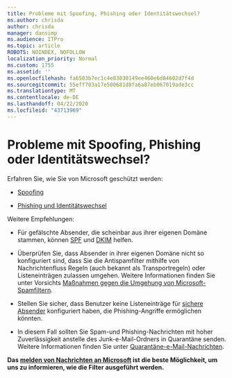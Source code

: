 ```yaml
---
title: Probleme mit Spoofing, Phishing oder Identitätswechsel?
ms.author: chrisda
author: chrisda
manager: dansimp
ms.audience: ITPro
ms.topic: article
ROBOTS: NOINDEX, NOFOLLOW
localization_priority: Normal
ms.custom: 1755
ms.assetid: ''
ms.openlocfilehash: fa6503b7ec1c4e83030149ee460e6d84602d7f4d
ms.sourcegitcommit: 55eff703a17e500681d8fa6a87eb067019ade3cc
ms.translationtype: MT
ms.contentlocale: de-DE
ms.lasthandoff: 04/22/2020
ms.locfileid: "43713969"
---
```

# <a name="issues-with-spoofing-phishing-or-impersonation"></a>Probleme mit Spoofing, Phishing oder Identitätswechsel?

Erfahren Sie, wie Sie von Microsoft geschützt werden:

- [Spoofing](https://docs.microsoft.com/office365/securitycompliance/anti-spoofing-protection)

- [Phishing und Identitätswechsel](https://docs.microsoft.com/office365/securitycompliance/atp-anti-phishing)

Weitere Empfehlungen:

- Für gefälschte Absender, die scheinbar aus ihrer eigenen Domäne stammen, können [SPF](https://docs.microsoft.com/office365/securitycompliance/set-up-spf-in-office-365-to-help-prevent-spoofing) und [DKIM](https://docs.microsoft.com/office365/securitycompliance/use-dkim-to-validate-outbound-email) helfen.

- Überprüfen Sie, dass Absender in ihrer eigenen Domäne nicht so konfiguriert sind, dass Sie die Antispamfilter mithilfe von Nachrichtenfluss Regeln (auch bekannt als Transportregeln) oder Listeneinträgen zulassen umgehen. Weitere Informationen finden Sie unter Vorsichts [Maßnahmen gegen die Umgehung von Microsoft-Spamfiltern](https://docs.microsoft.com/exchange/troubleshoot/antispam/cautions-against-bypassing-spam-filters).

- Stellen Sie sicher, dass Benutzer keine Listeneinträge für [sichere Absender](https://support.office.com/article/BE1BAEA0-BEAB-4A30-B968-9004332336CE) konfiguriert haben, die Phishing-Angriffe ermöglichen könnten.

- In diesem Fall sollten Sie Spam-und Phishing-Nachrichten mit hoher Zuverlässigkeit anstelle des Junk-e-Mail-Ordners in Quarantäne senden. Weitere Informationen finden Sie unter [Quarantäne-e-Mail-Nachrichten](https://docs.microsoft.com/office365/securitycompliance/quarantine-email-messages).

**Das [melden von Nachrichten an Microsoft](https://support.office.com/article/b5caa9f1-cdf3-4443-af8c-ff724ea719d2) ist die beste Möglichkeit, um uns zu informieren, wie die Filter ausgeführt werden.**
